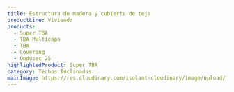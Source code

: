 ```yaml
---
title: Estructura de madera y cubierta de teja
productLine: Vivienda
products:
  - Super TBA
  - TBA Multicapa
  - TBA
  - Covering
  - Ondusec 25
highlightedProduct: Super TBA
category: Techos Inclinados
mainImage: https://res.cloudinary.com/isolant-cloudinary/image/upload/f_auto,q_auto:good/website-2021/solutions/isolant-aislantes-soluciones-vivienda-encabezado.jpg
---
```

